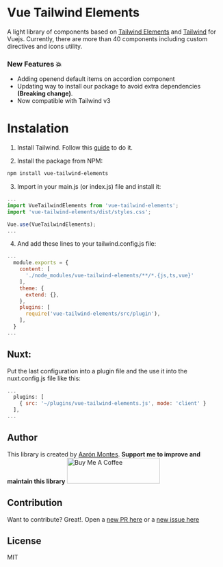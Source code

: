 # Vue Tailwind Elements
A light library of components based on [Tailwind Elements](https://tailwind-elements.com/) and [Tailwind](https://tailwindcss.com/) for Vuejs.
Currently, there are more than 40 components including custom directives and icons utility.

### New Features 💥
* Adding openend default items on accordion component
* Updating way to install our package to avoid extra dependencies **(Breaking change)**.
* Now compatible with Tailwind v3

# Instalation

1. Install Tailwind. Follow this [guide](https://tailwindcss.com/docs/guides/vite#vue) to do it.

2. Install the package from NPM:  
```bash
npm install vue-tailwind-elements
```
3. Import in your main.js (or index.js) file and install it:

```javascript
...
import VueTailwindElements from 'vue-tailwind-elements';
import 'vue-tailwind-elements/dist/styles.css';

Vue.use(VueTailwindElements);
...
```

4. And add these lines to your tailwind.config.js file:

```javascript
...
  module.exports = {
    content: [
      './node_modules/vue-tailwind-elements/**/*.{js,ts,vue}'
    ],
    theme: {
      extend: {},
    },
    plugins: [
      require('vue-tailwind-elements/src/plugin'),
    ],
  }
...

```

## Nuxt:
Put the last configuration into a plugin file and the use it into the nuxt.config.js file like this:

```javascript
...
  plugins: [
    { src: '~/plugins/vue-tailwind-elements.js', mode: 'client' }
  ],
...

```

## Author

This library is created by [Aarón Montes](https://ajomuch92.site/ "Aarón Montes"). 
**Support me to improve and maintain this library**
<a href="https://www.buymeacoffee.com/ajomuch92" target="_blank"><img src="https://cdn.buymeacoffee.com/buttons/v2/default-blue.png" alt="Buy Me A Coffee" style="height: 60px !important;width: 217px !important;" ></a>

## Contribution

Want to contribute? Great!. Open a [new PR here](https://github.com/ajomuch92/vue-tailwind-elements/pulls) or a [new issue here](https://github.com/ajomuch92/vue-tailwind-elements/issues)

## License
MIT
